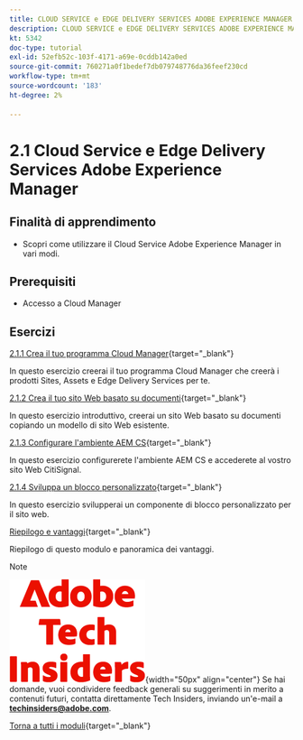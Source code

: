 ```yaml
---
title: CLOUD SERVICE e EDGE DELIVERY SERVICES ADOBE EXPERIENCE MANAGER
description: CLOUD SERVICE e EDGE DELIVERY SERVICES ADOBE EXPERIENCE MANAGER
kt: 5342
doc-type: tutorial
exl-id: 52efb52c-103f-4171-a69e-0cddb142a0ed
source-git-commit: 760271a0f1bedef7db079748776da36feef230cd
workflow-type: tm+mt
source-wordcount: '183'
ht-degree: 2%

---
```


# 2.1 Cloud Service e Edge Delivery Services Adobe Experience Manager

## Finalità di apprendimento

- Scopri come utilizzare il Cloud Service Adobe Experience Manager in vari modi.

## Prerequisiti

- Accesso a Cloud Manager

## Esercizi

[2.1.1 Crea il tuo programma Cloud Manager](./ex1.md){target="_blank"}

In questo esercizio creerai il tuo programma Cloud Manager che creerà i prodotti Sites, Assets e Edge Delivery Services per te.

[2.1.2 Crea il tuo sito Web basato su documenti](./ex2.md){target="_blank"}

In questo esercizio introduttivo, creerai un sito Web basato su documenti copiando un modello di sito Web esistente.

[2.1.3 Configurare l&#39;ambiente AEM CS](./ex3.md){target="_blank"}

In questo esercizio configurerete l&#39;ambiente AEM CS e accederete al vostro sito Web CitiSignal.

[2.1.4 Sviluppa un blocco personalizzato](./ex4.md){target="_blank"}

In questo esercizio svilupperai un componente di blocco personalizzato per il sito web.

[Riepilogo e vantaggi](./summary.md){target="_blank"}

Riepilogo di questo modulo e panoramica dei vantaggi.

>[!NOTE]
>
>![Informazioni tecniche](./../../../assets/images/techinsiders.png){width="50px" align="center"}
>Se hai domande, vuoi condividere feedback generali su suggerimenti in merito a contenuti futuri, contatta direttamente Tech Insiders, inviando un&#39;e-mail a **techinsiders@adobe.com**.

[Torna a tutti i moduli](../../../overview.md){target="_blank"}
